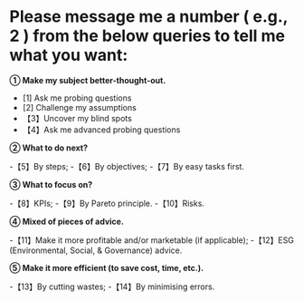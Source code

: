 # Please message me a number ( e.g., 2 ) from the below queries to tell me what you want:

**① Make my subject better-thought-out.**

  - [1] Ask me probing questions
  - [2] Challenge my assumptions
  - 【3】Uncover my blind spots
  - 【4】Ask me advanced probing questions

**② What to do next?**

  -【5】By steps;
  -【6】By objectives;
  -【7】By easy tasks first.

**③ What to focus on?**

  -【8】KPIs;
  -【9】By Pareto principle.
  -【10】Risks.

**④ Mixed of pieces of advice.**

  -【11】Make it more profitable and/or marketable (if applicable);
  -【12】ESG (Environmental, Social, & Governance) advice.

**⑤ Make it more efficient (to save cost, time, etc.).**

  -【13】By cutting wastes;
  -【14】By minimising errors.
